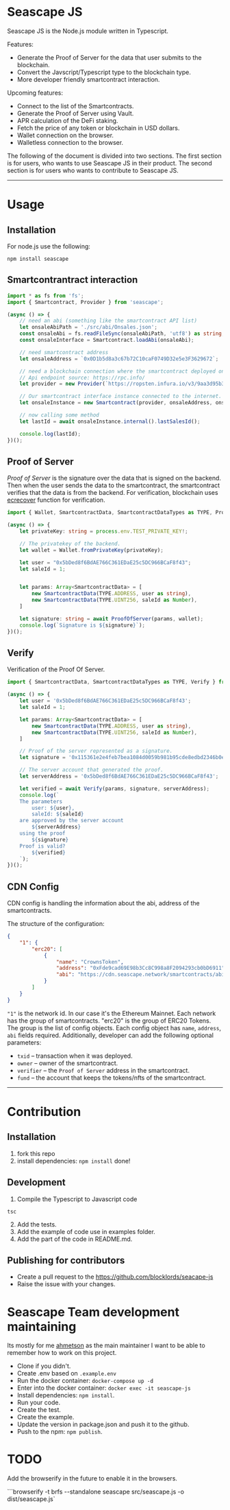 # Seascape JS
Seascape JS is the Node.js module written in Typescript. 

Features:
* Generate the Proof of Server for the data that user submits to the blockchain.
* Convert the Javscript/Typescript type to the blockchain type.
* More developer friendly smartcontract interaction.

Upcoming features:
* Connect to the list of the Smartcontracts.
* Generate the Proof of Server using Vault.
* APR calculation of the DeFi staking.
* Fetch the price of any token or blockchain in USD dollars.
* Wallet connection on the browser.
* Walletless connection to the browser.

The following of the document is divided into two sections. The first section is for users, who wants to use Seascape JS in their product. The second section is for users who wants to contribute to Seascape JS.

---

# Usage

## Installation

For node.js use the following:

```
npm install seascape
```

## Smartcontrantract interaction

```typescript
import * as fs from 'fs';
import { Smartcontract, Provider } from 'seascape';

(async () => {
    // need an abi (something like the smartcontract API list)
    let onsaleAbiPath = './src/abi/Onsales.json';
    const onsaleAbi = fs.readFileSync(onsaleAbiPath, 'utf8') as string;
    const onsaleInterface = Smartcontract.loadAbi(onsaleAbi);

    // need smartcontract address
    let onsaleAddress = `0x0D1b5d8a3c67b72C10caF0749D32e5e3F3629672`;

    // need a blockchain connection where the smartcontract deployed on
    // Api endpoint source: https://rpc.info/
    let provider = new Provider(`https://ropsten.infura.io/v3/9aa3d95b3bc440fa88ea12eaa4456161`);

    // Our smartcontract interface instance connected to the internet.
    let onsaleInstance = new Smartcontract(provider, onsaleAddress, onsaleInterface);

    // now calling some method
    let lastId = await onsaleInstance.internal().lastSalesId();

    console.log(lastId);
})();
```

## Proof of Server
*Proof of Server* is the signature over the data that is signed on the backend. Then when the user sends the data to the smartcontract, the smartcontract verifies that the data is from the backend. For verification, blockchain uses [ecrecover](https://docs.soliditylang.org/en/v0.8.0/units-and-global-variables.html#mathematical-and-cryptographic-functions) function for verification.

```typescript
import { Wallet, SmartcontractData, SmartcontractDataTypes as TYPE, ProofOfServer } from "../src/index";

(async () => {
    let privateKey: string = process.env.TEST_PRIVATE_KEY!;

    // The privatekey of the backend.
    let wallet = Wallet.fromPrivateKey(privateKey);

    let user = "0x5bDed8f6BdAE766C361EDaE25c5DC966BCaF8f43";
    let saleId = 1;


    let params: Array<SmartcontractData> = [
        new SmartcontractData(TYPE.ADDRESS, user as string),
        new SmartcontractData(TYPE.UINT256, saleId as Number),
    ]

    let signature: string = await ProofOfServer(params, wallet);
    console.log(`Signature is ${signature}`);
})();
```

## Verify
Verification of the Proof Of Server.

```typescript
import { SmartcontractData, SmartcontractDataTypes as TYPE, Verify } from "../src/index";

(async () => {
    let user = '0x5bDed8f6BdAE766C361EDaE25c5DC966BCaF8f43';
    let saleId = 1;

    let params: Array<SmartcontractData> = [
        new SmartcontractData(TYPE.ADDRESS, user as string),
        new SmartcontractData(TYPE.UINT256, saleId as Number),
    ]

    // Proof of the server represented as a signature.
    let signature = '0x115361e2e4feb7bea1084d0059b981b95cde8edbd2346b0e23d41d5a84aeb41448bee659895f053eedf9aba125b935f6c53a926d6bae3677367c5f95a47b83131c';

    // The server account that generated the proof.
    let serverAddress = '0x5bDed8f6BdAE766C361EDaE25c5DC966BCaF8f43';

    let verified = await Verify(params, signature, serverAddress);
    console.log(`
    The parameters 
        user: ${user}, 
        saleId: ${saleId} 
    are approved by the server account 
        ${serverAddress}
    using the proof 
        ${signature}
    Proof is valid? 
        ${verified}
    `);
})();
```

## CDN Config
CDN config is handling the information about the abi, address of the smartcontracts.

The structure of the configuration:
```json
{
    "1": {
        "erc20": [ 
            {
                "name": "CrownsToken",
                "address": "0xFde9cad69E98b3Cc8C998a8F2094293cb0bD6911",
                "abi": "https://cdn.seascape.network/smartcontracts/abi/CrownsToken.json"
            }
        ]
    }
}
```
`"1"` is the network id. In our case it's the Ethereum Mainnet.
Each network has the group of smartcontracts. "erc20" is the group of ERC20 Tokens. The group is the list of config objects.
Each config object has `name`, `address`, `abi` fields required. 
Additionally, developer can add the following optional parameters:

* `txid` &ndash; transaction when it was deployed.
* `owner` &ndash; owner of the smartcontract.
* `verifier` &ndash; the `Proof of Server` address in the smartcontract.
* `fund` &ndash; the account that keeps the tokens/nfts of the smartcontract.

---

# Contribution

## Installation
1. fork this repo
2. install dependencies: `npm install`
done!

## Development
1. Compile the Typescript to Javascript code

```tsc```

2. Add the tests.
3. Add the example of code use in examples folder.
4. Add the part of the code in README.md.

## Publishing for contributors
* Create a pull request to the https://github.com/blocklords/seacape-js
* Raise the issue with your changes.

# Seascape Team development maintaining
Its mostly for me [ahmetson](https://github.com/ahmetson) as the main maintainer I want to be able to remember how to work on this project.

* Clone if you didn't.
* Create .env based on `.example.env`
* Run the docker container: `docker-compose up -d`
* Enter into the docker container: `docker exec -it seascape-js`
* Install dependencies: `npm install`.
* Run your code.
* Create the test.
* Create the example.
* Update the version in package.json and push it to the github. 
* Push to the npm: `npm publish`.

# TODO
Add the browserify in the future to enable it in the browsers.

```browserify -t brfs --standalone seascape src/seascape.js -o dist/seascape.js`
